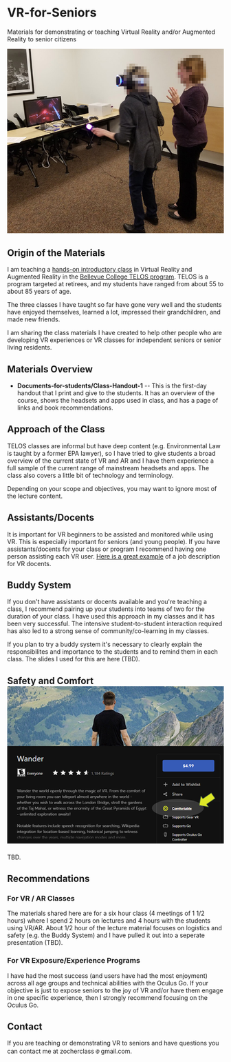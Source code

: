 # VR-for-Seniors

Materials for demonstrating or teaching Virtual Reality and/or Augmented Reality to senior citizens

![Anonymized woman playing Beat Saber while a friend watches](Images/anon-woman-playing-beat-saber.jpg)
## Origin of the Materials
I am teaching a [hands-on introductory class](https://www.campusce.net/bc/course/course.aspx?C=15333&pc=1998&mc=&sc=) in Virtual Reality and Augmented Reality in the [Bellevue College TELOS program](https://www.bellevuecollege.edu/ce/retiree-programs/). TELOS is a program targeted at retirees, and my students have ranged from about 55 to about 85 years of age.

The three classes I have taught so far have gone very well and the students have enjoyed themselves, learned a lot, impressed their grandchildren, and made new friends.

I am sharing the class materials I have created to help other people who are developing VR experiences or VR classes for independent seniors or senior living residents.

## Materials Overview
  * **Documents-for-students/Class-Handout-1** -- This is the first-day handout that I print and give to the students. It has an overview of the course, shows the headsets and apps used in class, and has a page of links and book recommendations.
## Approach of the Class
TELOS classes are informal but have deep content (e.g. Environmental Law is taught by a former EPA lawyer), so I have tried to give students a broad overview of the current state of VR and AR and I have them experience a full sample of the current range of mainstream headsets and apps. The class also covers a little bit of technology and terminology.

Depending on your scope and objectives, you may want to ignore most of the lecture content.
## Assistants/Docents
It is important for VR beginners to be assisted and monitored while using VR. This is especially important for seniors (and young people). If you have assistants/docents for your class or program I recommend having one person assisting each VR user. [Here is a great example](https://www.siff.net/Documents/HR/2018/HR_VolunteerVRDocent_2018.pdf) of a job description for VR docents.
## Buddy System
If you don't have assistants or docents available and you're teaching a class, I recommend pairing up your students into teams of two for the duration of your class. I have used this approach in my classes and it has been very successful. The intensive student-to-student interaction required has also led to a strong sense of community/co-learning in my classes.

If you plan to try a buddy system it's necessary to clearly explain the responsibilites and importance to the students and to remind them in each class. The slides I used for this are here (TBD).



## Safety and Comfort ![Oculus store product page with Comfortable rating highlighted](Images/comfortable-rating.png)
TBD.


## Recommendations
### For VR / AR Classes
The materials shared here are for a six hour class (4 meetings of 1 1/2 hours) where I spend 2 hours on lectures and 4 hours with the students using VR/AR. About 1/2 hour of the lecture material focuses on logistics and safety (e.g. the Buddy System) and I have pulled it out into a seperate presentation (TBD).

### For VR Exposure/Experience Programs
I have had the most success (and users have had the most enjoyment) across all age groups and technical abilities with the Oculus Go. If your objective is just to expose seniors to the joy of VR and/or have them engage in one specific experience, then I strongly recommend focusing on the Oculus Go.

## Contact
If you are teaching or demonstrating VR to seniors and have questions you can contact me at zocherclass![at sign](Images/at-sign.png)gmail.com.